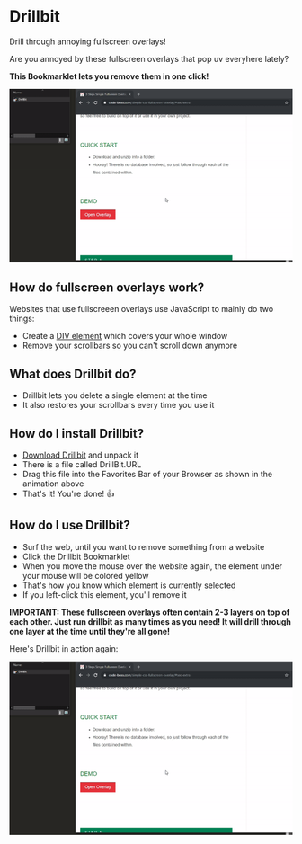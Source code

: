# Drillbit
Drill through annoying fullscreen overlays!

Are you annoyed by these fullscreen overlays that pop uv everyhere lately?

**This Bookmarklet lets you remove them in one click!**

![Drillbit Demo](https://github.com/johnnyawesome/Drillbit/blob/master/DrillBitDemo.gif)

## How do  fullscreen overlays work?

Websites that use fullscreeen overlays use JavaScript to mainly do two things:

- Create a [DIV element](https://www.w3schools.com/tags/tag_div.asp) which covers your whole window
- Remove your scrollbars so you can't scroll down anymore

## What does Drillbit do?

- Drillbit lets you delete a single element at the time
- It also restores your scrollbars every time you use it

## How do I install Drillbit?

- [Download Drillbit](https://github.com/johnnyawesome/Drillbit/archive/master.zip) and unpack it
- There is a file called DrillBit.URL
- Drag this file into the Favorites Bar of your Browser as shown in the animation above
- That's it! You're done! 👍

## How do I use Drillbit?

- Surf the web, until you want to remove something from a website
- Click the Drillbit Bookmarklet
- When you move the mouse over the website again, the element under your mouse will be colored yellow
- That's how you know which element is currently selected
- If you left-click this element, you'll remove it

__**IMPORTANT: These fullscreen overlays often contain 2-3 layers on top of each other. Just run drillbit as many times as you need! It will drill through one layer at the time until they're all gone!**__

Here's Drillbit in action again:

![Drillbit Demo](https://github.com/johnnyawesome/Drillbit/blob/master/DrillBitDemo.gif)
